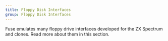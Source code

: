 ```yaml
---
title: Floppy Disk Interfaces
group: Floppy Disk Interfaces
---
```


Fuse emulates many floppy drive interfaces developed for the ZX Spectrum and 
clones. Read more about them in this section.
